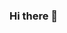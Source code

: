 ### Hi there 👋

<!--
**bbsoft0/bbsoft0** is a ✨ _special_ ✨ repository because its `README.md` (this file) appears on your GitHub profile.

[![bbsoft0's github stats](https://github-readme-stats.vercel.app/api?username=bbsoft0)](https://github.com/bbsoft0/github-readme-stats)

_________________________________________________________________________________________________________________________________________
- 🔭 I’m currently working on ...
- 🌱 I’m currently learning ...
- 👯 I’m looking to collaborate on ...
- 🤔 I’m looking for help with ...
- 💬 Ask me about ...
- 📫 How to reach me: ...
- 😄 Pronouns: ...
- ⚡ Fun fact: ...
-->

